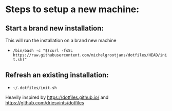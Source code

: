 # Steps to setup a new machine:

## Start a brand new installation:
This will run the installation on a brand new machine
- `/bin/bash -c "$(curl -fsSL https://raw.githubusercontent.com/michelgrootjans/dotfiles/HEAD/init.sh)"`

## Refresh an existing installation:
- `~/.dotfiles/init.sh`


Heavily inspired by https://dotfiles.github.io/ and https://github.com/driesvints/dotfiles

